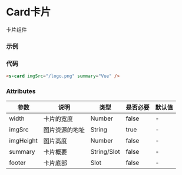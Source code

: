 
# Card卡片

卡片组件

### 示例
<s-card imgSrc="/something-ui/logo.png" summary="Vue" />

### 代码
```html
<s-card imgSrc="/logo.png" summary="Vue" />
```

### Attributes
 参数 | 说明 | 类型 | 是否必要 | 默认值 
 ---  | ---  | --- | --- | --- 
 width | 卡片的宽度 | Number | false | - 
 imgSrc | 图片资源的地址 | String | true | - 
 imgHeight | 图片高度 | Number | false | - 
 summary | 卡片概要 | String/Slot | false | - 
 footer | 卡片底部 | Slot | false | - 




